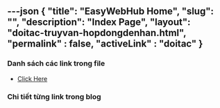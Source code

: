 ---json
{
    "title": "EasyWebHub Home",
    "slug": "",
    "description": "Index Page",
    "layout": "doitac-truyvan-hopdongdenhan.html",
    "permalink" : false,
    "activeLink" : "doitac"
}
---

### Danh sách các link trong file
- [Click Here](./blog-list.html)

### Chi tiết từng link trong blog